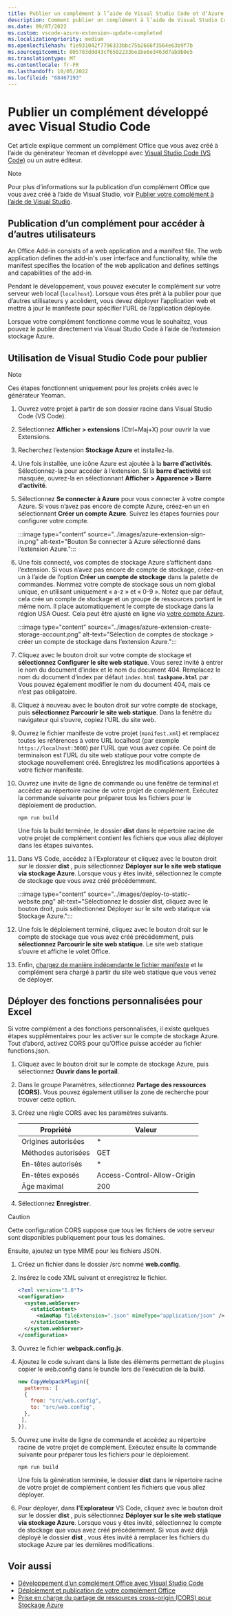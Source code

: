```yaml
---
title: Publier un complément à l’aide de Visual Studio Code et d’Azure
description: Comment publier un complément à l’aide de Visual Studio Code et d’Azure Active Directory
ms.date: 09/07/2022
ms.custom: vscode-azure-extension-update-completed
ms.localizationpriority: medium
ms.openlocfilehash: f1e931042f7796333bbc75b2666f3564e63b9f7b
ms.sourcegitcommit: 005783ddd43cf6582233be1be6e3463d7ab9b0e5
ms.translationtype: MT
ms.contentlocale: fr-FR
ms.lasthandoff: 10/05/2022
ms.locfileid: "68467193"
---
```

# <a name="publish-an-add-in-developed-with-visual-studio-code"></a>Publier un complément développé avec Visual Studio Code

Cet article explique comment un complément Office que vous avez créé à l’aide du générateur Yeoman et développé avec [Visual Studio Code (VS Code)](https://code.visualstudio.com) ou un autre éditeur.

> [!NOTE]
> Pour plus d’informations sur la publication d’un complément Office que vous avez créé à l’aide de Visual Studio, voir [Publier votre complément à l’aide de Visual Studio](package-your-add-in-using-visual-studio.md).

## <a name="publishing-an-add-in-for-other-users-to-access"></a>Publication d’un complément pour accéder à d’autres utilisateurs

An Office Add-in consists of a web application and a manifest file. The web application defines the add-in's user interface and functionality, while the manifest specifies the location of the web application and defines settings and capabilities of the add-in.

Pendant le développement, vous pouvez exécuter le complément sur votre serveur web local (`localhost`). Lorsque vous êtes prêt à la publier pour que d’autres utilisateurs y accèdent, vous devez déployer l’application web et mettre à jour le manifeste pour spécifier l’URL de l’application déployée.

Lorsque votre complément fonctionne comme vous le souhaitez, vous pouvez le publier directement via Visual Studio Code à l’aide de l’extension stockage Azure.

## <a name="using-visual-studio-code-to-publish"></a>Utilisation de Visual Studio Code pour publier

>[!NOTE]
> Ces étapes fonctionnent uniquement pour les projets créés avec le générateur Yeoman.

1. Ouvrez votre projet à partir de son dossier racine dans Visual Studio Code (VS Code).
1. Sélectionnez **Afficher > extensions** (Ctrl+Maj+X) pour ouvrir la vue Extensions.
1. Recherchez l’extension **Stockage Azure** et installez-la.
1. Une fois installée, une icône Azure est ajoutée à la **barre d’activités**. Sélectionnez-la pour accéder à l’extension. Si la **barre d’activité** est masquée, ouvrez-la en sélectionnant **Afficher > Apparence > Barre d’activité**.
1. Sélectionnez **Se connecter à Azure** pour vous connecter à votre compte Azure. Si vous n’avez pas encore de compte Azure, créez-en un en sélectionnant **Créer un compte Azure**. Suivez les étapes fournies pour configurer votre compte.

    :::image type="content" source="../images/azure-extension-sign-in.png" alt-text="Bouton Se connecter à Azure sélectionné dans l’extension Azure.":::

1. Une fois connecté, vos comptes de stockage Azure s’affichent dans l’extension. Si vous n’avez pas encore de compte de stockage, créez-en un à l’aide de l’option **Créer un compte de stockage** dans la palette de commandes. Nommez votre compte de stockage sous un nom global unique, en utilisant uniquement « a-z » et « 0-9 ». Notez que par défaut, cela crée un compte de stockage et un groupe de ressources portant le même nom. Il place automatiquement le compte de stockage dans la région USA Ouest. Cela peut être ajusté en ligne via [votre compte Azure](https://portal.azure.com/).

    :::image type="content" source="../images/azure-extension-create-storage-account.png" alt-text="Sélection de comptes de stockage > créer un compte de stockage dans l’extension Azure.":::

1. Cliquez avec le bouton droit sur votre compte de stockage et **sélectionnez Configurer le site web statique**. Vous serez invité à entrer le nom du document d’index et le nom du document 404. Remplacez le nom du document d’index par défaut `index.html` **`taskpane.html`** par . Vous pouvez également modifier le nom du document 404, mais ce n’est pas obligatoire.
1. Cliquez à nouveau avec le bouton droit sur votre compte de stockage, puis **sélectionnez Parcourir le site web statique**. Dans la fenêtre du navigateur qui s’ouvre, copiez l’URL du site web.
1. Ouvrez le fichier manifeste de votre projet (`manifest.xml`) et remplacez toutes les références à votre URL localhost (par exemple `https://localhost:3000`) par l’URL que vous avez copiée. Ce point de terminaison est l’URL du site web statique pour votre compte de stockage nouvellement créé. Enregistrez les modifications apportées à votre fichier manifeste.
1. Ouvrez une invite de ligne de commande ou une fenêtre de terminal et accédez au répertoire racine de votre projet de complément. Exécutez la commande suivante pour préparer tous les fichiers pour le déploiement de production.

    ```command&nbsp;line
    npm run build
    ```

    Une fois la build terminée, le dossier **dist** dans le répertoire racine de votre projet de complément contient les fichiers que vous allez déployer dans les étapes suivantes.

1. Dans VS Code, accédez à l’Explorateur et cliquez avec le bouton droit sur le dossier **dist** , puis sélectionnez **Déployer sur le site web statique via stockage Azure**. Lorsque vous y êtes invité, sélectionnez le compte de stockage que vous avez créé précédemment.

    :::image type="content" source="../images/deploy-to-static-website.png" alt-text="Sélectionnez le dossier dist, cliquez avec le bouton droit, puis sélectionnez Déployer sur le site web statique via Stockage Azure.":::

1. Une fois le déploiement terminé, cliquez avec le bouton droit sur le compte de stockage que vous avez créé précédemment, puis **sélectionnez Parcourir le site web statique**. Le site web statique s’ouvre et affiche le volet Office.

1. Enfin, [chargez de manière indépendante le fichier manifeste](../testing/sideload-office-add-ins-for-testing.md) et le complément sera chargé à partir du site web statique que vous venez de déployer.

## <a name="deploy-custom-functions-for-excel"></a>Déployer des fonctions personnalisées pour Excel

Si votre complément a des fonctions personnalisées, il existe quelques étapes supplémentaires pour les activer sur le compte de stockage Azure. Tout d’abord, activez CORS pour qu’Office puisse accéder au fichier functions.json.

1. Cliquez avec le bouton droit sur le compte de stockage Azure, puis sélectionnez **Ouvrir dans le portail**.
1. Dans le groupe Paramètres, sélectionnez **Partage des ressources (CORS).** Vous pouvez également utiliser la zone de recherche pour trouver cette option.
1. Créez une règle CORS avec les paramètres suivants.

    |Propriété        |Valeur                        |
    |----------------|-----------------------------|
    |Origines autorisées | \*                          |
    |Méthodes autorisées | GET                         |
    |En-têtes autorisés | \*                          |
    |En-têtes exposés | Access-Control-Allow-Origin |
    |Âge maximal         | 200                          |

1. Sélectionnez **Enregistrer**.

> [!CAUTION]
> Cette configuration CORS suppose que tous les fichiers de votre serveur sont disponibles publiquement pour tous les domaines.  

Ensuite, ajoutez un type MIME pour les fichiers JSON.

1. Créez un fichier dans le dossier /src nommé **web.config**.
1. Insérez le code XML suivant et enregistrez le fichier.

    ```xml
    <?xml version="1.0"?>
    <configuration>
      <system.webServer>
        <staticContent>
          <mimeMap fileExtension=".json" mimeType="application/json" />
        </staticContent>
      </system.webServer>
    </configuration> 
    ```

1. Ouvrez le fichier **webpack.config.js**.
1. Ajoutez le code suivant dans la liste des éléments permettant de `plugins` copier le web.config dans le bundle lors de l’exécution de la build.

    ```javascript
    new CopyWebpackPlugin({
      patterns: [
      {
        from: "src/web.config",
        to: "src/web.config",
      },
     ],
    }),
    ```

1. Ouvrez une invite de ligne de commande et accédez au répertoire racine de votre projet de complément. Exécutez ensuite la commande suivante pour préparer tous les fichiers pour le déploiement.

    ```command&nbsp;line
    npm run build
    ```

    Une fois la génération terminée, le dossier **dist** dans le répertoire racine de votre projet de complément contient les fichiers que vous allez déployer.

1. Pour déployer, dans **l’Explorateur** VS Code, cliquez avec le bouton droit sur le dossier **dist** , puis sélectionnez **Déployer sur le site web statique via stockage Azure**. Lorsque vous y êtes invité, sélectionnez le compte de stockage que vous avez créé précédemment. Si vous avez déjà déployé le dossier **dist** , vous êtes invité à remplacer les fichiers du stockage Azure par les dernières modifications.

## <a name="see-also"></a>Voir aussi

- [Développement d’un complément Office avec Visual Studio Code](../develop/develop-add-ins-vscode.md)
- [Déploiement et publication de votre complément Office](../publish/publish.md)
- [Prise en charge du partage de ressources cross-origin (CORS) pour Stockage Azure](/rest/api/storageservices/cross-origin-resource-sharing--cors--support-for-the-azure-storage-services)
